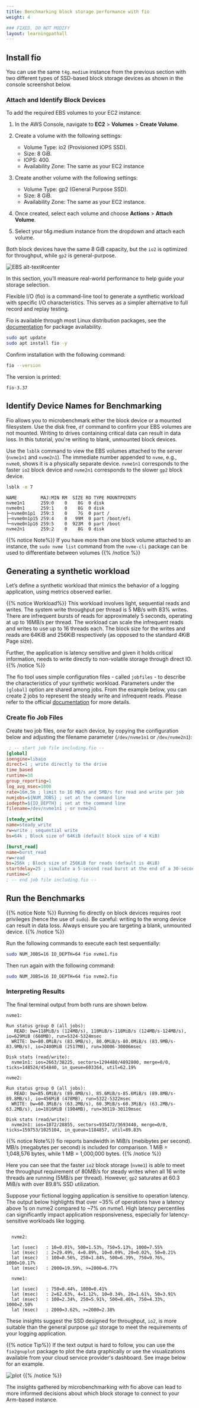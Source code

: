 ```yaml
---
title: Benchmarking block storage performance with fio
weight: 4

### FIXED, DO NOT MODIFY
layout: learningpathall
---
```


## Install fio

You can use the same `t4g.medium` instance from the previous section with two different types of SSD-based block storage devices as shown in the console screenshot below. 

### Attach and Identify Block Devices
To add the required EBS volumes to your EC2 instance:

1. In the AWS Console, navigate to **EC2** > **Volumes** > **Create Volume**.

2. Create a volume with the following settings:
   - Volume Type: io2 (Provisioned IOPS SSD).
   - Size: 8 GiB.
   - IOPS: 400.
   - Availability Zone: The same as your EC2 instance

3. Create another volume with the following settings:
   - Volume Type: gp2 (General Purpose SSD).
   - Size: 8 GiB.
   - Availability Zone: The same as your EC2 instance.

4. Once created, select each volume and choose **Actions** > **Attach Volume**.

5. Select your t4g.medium instance from the dropdown and attach each volume.

Both block devices have the same 8 GiB capacity, but the `io2` is optimized for throughput, while `gp2` is general-purpose. 

![EBS alt-text#center](./EBS.png "Multi-volume storage information.")

In this section, you’ll measure real-world performance to help guide your storage selection.

Flexible I/O (fio) is a command-line tool to generate a synthetic workload with specific I/O characteristics. This serves as a simpler alternative to full record and replay testing. 

Fio is available through most Linux distribution packages, see the [documentation](https://github.com/axboe/fio) for package availability.

```bash
sudo apt update
sudo apt install fio -y
```

Confirm installation with the following command: 

```bash
fio --version
```

The version is printed:

```output
fio-3.37
```

## Identify Device Names for Benchmarking

Fio allows you to microbenchmark either the block device or a mounted filesystem. Use the disk free, `df` command to confirm your EBS volumes are not mounted. Writing to drives containing critical data can result in data loss. In this tutorial, you're writing to blank, unmounted block devices.

Use the `lsblk` command to view the EBS volumes attached to the server (`nvme1n1` and `nvme2n1`). The immediate number appended to `nvme`, e.g., `nvme0`, shows it is a physically separate device. `nvme1n1` corresponds to the faster `io2` block device and `nvme2n1` corresponds to the slower `gp2` block device. 

```bash
lsblk -e 7
```

```output
NAME         MAJ:MIN RM  SIZE RO TYPE MOUNTPOINTS
nvme1n1      259:0    0    8G  0 disk 
nvme0n1      259:1    0    8G  0 disk 
├─nvme0n1p1  259:3    0    7G  0 part /
├─nvme0n1p15 259:4    0   99M  0 part /boot/efi
└─nvme0n1p16 259:5    0  923M  0 part /boot
nvme2n1      259:2    0    8G  0 disk 
```

{{% notice Note%}}
If you have more than one block volume attached to an instance, the `sudo nvme list` command from the `nvme-cli` package can be used to differentiate between volumes
{{% /notice %}}

## Generating a synthetic workload

Let’s define a synthetic workload that mimics the behavior of a logging application, using metrics observed earlier.

{{% notice Workload%}}
This workload involves light, sequential reads and writes. The system write throughput per thread is 5 MB/s with 83% writes. There are infrequent bursts of reads for approximately 5 seconds, operating at up to 16MB/s per thread. The workload can scale the infrequent reads and writes to use up to 16 threads each. The block size for the writes and reads are 64KiB and 256KiB respectively (as opposed to the standard 4KiB Page size). 

Further, the application is latency sensitive and given it holds critical information, needs to write directly to non-volatile storage through direct IO. 
{{% /notice %}}

The fio tool uses simple configuration files - called `jobfiles` - to describe the characteristics of your synthetic workload. Parameters under the `[global]` option are shared among jobs. From the example below, you can create 2 jobs to represent the steady write and infrequent reads. Please refer to the official [documentation](https://fio.readthedocs.io/en/latest/fio_doc.html#job-file-format) for more details. 

### Create fio Job Files


Create two job files, one for each device, by copying the configuration below and adjusting the filename parameter (`/dev/nvme1n1` or `/dev/nvme2n1`):

```ini
 ; -- start job file including.fio --
[global]
ioengine=libaio
direct=1 ; write directly to the drive
time_based
runtime=30
group_reporting=1
log_avg_msec=1000
rate=16m,5m ; limit to 16 MB/s and 5MB/s for read and write per job
numjobs=${NUM_JOBS} ; set at the command line
iodepth=${IO_DEPTH} ; set at the command line
filename=/dev/nvme1n1 ; or nvme2n1

[steady_write]
name=steady_write
rw=write ; sequential write
bs=64k ; Block size of 64KiB (default block size of 4 KiB)

[burst_read]
name=burst_read
rw=read
bs=256k ; Block size of 256KiB for reads (default is 4KiB)
startdelay=25 ; simulate a 5-second read burst at the end of a 30-second window
runtime=5
; -- end job file including.fio --
```
## Run the Benchmarks


{{% notice Note %}}
Running fio directly on block devices requires root privileges (hence the use of `sudo`). Be careful: writing to the wrong device can result in data loss. Always ensure you are targeting a blank, unmounted device.
{{% /notice %}}



Run the following commands to execute each test sequentially:

```bash
sudo NUM_JOBS=16 IO_DEPTH=64 fio nvme1.fio
```

Then run again with the following command:

```bash
sudo NUM_JOBS=16 IO_DEPTH=64 fio nvme2.fio 
```

### Interpreting Results

The final terminal output from both runs are shown below. 

```output
nvme1:

Run status group 0 (all jobs):
   READ: bw=118MiB/s (124MB/s), 118MiB/s-118MiB/s (124MB/s-124MB/s), io=629MiB (660MB), run=5324-5324msec
  WRITE: bw=80.0MiB/s (83.9MB/s), 80.0MiB/s-80.0MiB/s (83.9MB/s-83.9MB/s), io=2400MiB (2517MB), run=30006-30006msec

Disk stats (read/write):
  nvme1n1: ios=2663/38225, sectors=1294480/4892800, merge=0/0, ticks=148524/454840, in_queue=603364, util=62.19%

nvme2:

Run status group 0 (all jobs):
   READ: bw=85.6MiB/s (89.8MB/s), 85.6MiB/s-85.6MiB/s (89.8MB/s-89.8MB/s), io=456MiB (478MB), run=5322-5322msec
  WRITE: bw=60.3MiB/s (63.2MB/s), 60.3MiB/s-60.3MiB/s (63.2MB/s-63.2MB/s), io=1816MiB (1904MB), run=30119-30119msec

Disk stats (read/write):
  nvme2n1: ios=1872/28855, sectors=935472/3693440, merge=0/0, ticks=159753/1025104, in_queue=1184857, util=89.83%
```

{{% notice Note%}}
fio reports bandwidth in MiB/s (mebibytes per second). MB/s (megabytes per second) is included for comparison. 1 MiB = 1,048,576 bytes, while 1 MB = 1,000,000 bytes.
{{% /notice %}}

Here you can see that the faster `io2` block storage (`nvme1`) is able to meet the throughput requirement of 80MB/s for steady writes when all 16 write threads are running (5MB/s per thread). However, `gp2` saturates at 60.3 MiB/s with over 89.8% SSD utilization. 

Suppose your fictional logging application is sensitive to operation latency. The output below highlights that over ~35% of operations have a latency above 1s on nvme2 compared to ~7% on nvme1. High latency percentiles can significantly impact application responsiveness, especially for latency-sensitive workloads like logging.

```output

  nvme2:

  lat (usec)   : 10=0.01%, 500=1.53%, 750=5.13%, 1000=7.55%
  lat (msec)   : 2=29.49%, 4=0.89%, 10=0.09%, 20=0.02%, 50=0.21%
  lat (msec)   : 100=0.56%, 250=1.84%, 500=6.39%, 750=9.76%, 1000=10.17%
  lat (msec)   : 2000=19.59%, >=2000=6.77%

  nvme1:

  lat (usec)   : 750=0.44%, 1000=0.41%
  lat (msec)   : 2=62.63%, 4=1.12%, 10=0.34%, 20=1.61%, 50=3.91%
  lat (msec)   : 100=2.34%, 250=5.91%, 500=8.46%, 750=4.33%, 1000=2.50%
  lat (msec)   : 2000=3.62%, >=2000=2.38%
```

These insights suggest the SSD designed for throughput, `io2`, is more suitable than the general purpose `gp2` storage to meet the requirements of your logging application.

{{% notice Tip%}}
If the text output is hard to follow, you can use the `fio2gnuplot` package to plot the data graphically or use the visualizations available from your cloud service provider's dashboard. See image below for an example. 

 ![plot](./visualisations.png)
{{% /notice %}}

The insights gathered by microbenchmarking with fio above can lead to more informed decisions about which block storage to connect to your Arm-based instance.


